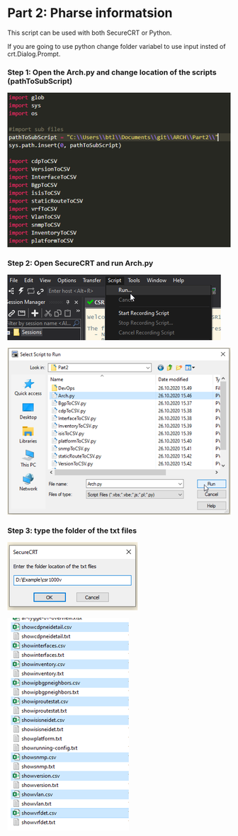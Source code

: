 # Part 2: Pharse informatsion 
This script can be used with both SecureCRT or Python.

If you are going to use python change folder variabel to use input insted of crt.Dialog.Prompt.

### Step 1: Open the Arch.py and change location of the scripts (pathToSubScript)

![ParseInfo](/files/ParseInfo1.png "ParseInfo1")

### Step 2: Open SecureCRT and run Arch.py

![ParseInfo](/files/ParseInfo2.png "ParseInfo2")

![ParseInfo](/files/ParseInfo3.png "ParseInfo3")


### Step 3: type the folder of the txt files

![ParseInfo](/files/ParseInfo4.png "ParseInfo4")

![ParseInfo](/files/ParseInfo5.png "ParseInfo5")